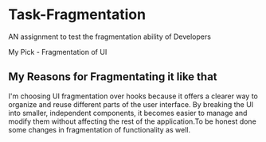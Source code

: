 # Task-Fragmentation
AN assignment to test the fragmentation ability of Developers

My Pick - Fragmentation of UI

## My Reasons for Fragmentating it like that

I'm choosing UI fragmentation over hooks because it offers a clearer way to organize and reuse different parts of the user interface. By breaking the UI into smaller, independent components, it becomes easier to manage and modify them without affecting the rest of the application.To be honest done some changes in fragmentation of functionality as well.
